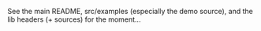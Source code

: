 ﻿See the main README, src/examples (especially the demo source), and the
lib headers (+ sources) for the moment...

